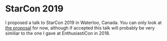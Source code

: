 # StarCon 2019

I proposed a talk to StarCon 2019 in Waterloo, Canada. You can only look at [the
proposal]() for now, although if accepted this talk will probably be very
similiar to the one I gave at EnthusiastiCon in 2018.
